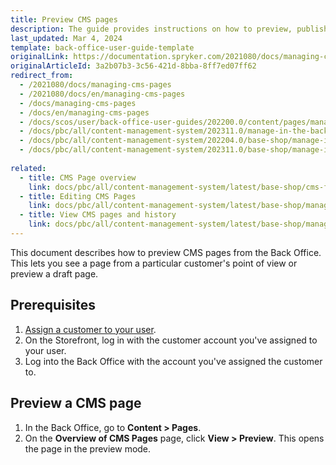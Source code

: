 ```yaml
---
title: Preview CMS pages
description: The guide provides instructions on how to preview, publish, update and activate or deactivate CMS pages in the Back Office.
last_updated: Mar 4, 2024
template: back-office-user-guide-template
originalLink: https://documentation.spryker.com/2021080/docs/managing-cms-pages
originalArticleId: 3a2b07b3-3c56-421d-8bba-8ff7ed07ff62
redirect_from:
  - /2021080/docs/managing-cms-pages
  - /2021080/docs/en/managing-cms-pages
  - /docs/managing-cms-pages
  - /docs/en/managing-cms-pages
  - /docs/scos/user/back-office-user-guides/202200.0/content/pages/managing-cms-pages.html
  - /docs/pbc/all/content-management-system/202311.0/manage-in-the-back-office/pages/manage-cms-pages.html
  - /docs/pbc/all/content-management-system/202204.0/base-shop/manage-in-the-back-office/pages/manage-cms-pages.html
  - /docs/pbc/all/content-management-system/202311.0/base-shop/manage-in-the-back-office/pages/manage-cms-pages.html
  
related:
  - title: CMS Page overview
    link: docs/pbc/all/content-management-system/latest/base-shop/cms-feature-overview/cms-pages-overview.html
  - title: Editing CMS Pages
    link: docs/pbc/all/content-management-system/latest/base-shop/manage-in-the-back-office/pages/edit-cms-pages.html
  - title: View CMS pages and history
    link: docs/pbc/all/content-management-system/latest/base-shop/manage-in-the-back-office/pages/view-cms-pages-and-history.html
---
```


This document describes how to preview CMS pages from the Back Office. This lets you see a page from a particular customer's point of view or preview a draft page.

## Prerequisites

1. [Assign a customer to your user](/docs/pbc/all/user-management/{{page.version}}/base-shop/manage-in-the-back-office/manage-users/assign-and-deassign-customers-from-users.html).
2. On the Storefront, log in with the customer account you've assigned to your user.
3. Log into the Back Office with the account you've assigned the customer to.

## Preview a CMS page

1. In the Back Office, go to **Content&nbsp;<span aria-label="and then">></span> Pages**.
2. On the **Overview of CMS Pages** page, click **View&nbsp;<span aria-label="and then">></span> Preview**.
This opens the page in the preview mode.
